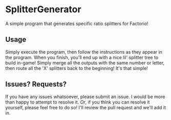# SplitterGenerator
A simple program that generates specific ratio splitters for Factorio!

## Usage

Simply execute the program, then follow the instructions as they appear in the program.
When you finish, you'll end up with a nice lil' splitter tree to build in-game! Simply merge
all the outputs with the same number or letter, then route all the 'X' splitters back to the
beginning! It's that simple!

## Issues? Requests?

If you have any issues whatsoever, please submit an issue. I would be more than happy to attempt
to resolve it. _Or_, if you think you can resolve it yourself, please feel free to do so! I'll
review the pull request and we'll add it in.
